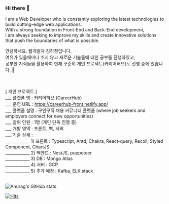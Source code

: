 ### Hi there 👋
I am a Web Developer who is constantly exploring the latest technologies to build cutting-edge web applications.<br/>
With a strong foundation in Front-End and Back-End development,<br/> I am always seeking to improve my skills and create innovative solutions that push the boundaries of what is possible.

안녕하세요. 웹개발자 김하정입니다.<br/>
여유가 있을때마다 쉬지 않고 새로운 기술들에 대한 공부를 진행하였고, <br/> 공부한 지식들을 활용하여 현재 꾸준히 개인 프로젝트(커리어허브)도 진행 중에 있습니다. 🌱 <br/><br/><br/>

[ 개인 프로젝트 ] <br/>
___ 플랫폼 명 : 커리어허브 (CareerHub) <br/>
___ 운영 URL : https://careerhub-front.netlify.app/<br/>
___ 플랫폼 설명 : 구인구직 채용 커뮤니티 플랫폼 (where job seekers and employers connect for new opportunities)<br/>
___ 참여 인원 : 1명 (개인 단독 진행 중)<br/>
___ 개발 영역 : 프론트, 백, 서버<br/>
___ 기술 상세 :<br/>
____________ 1) 프론트 : Typescript, Antd, Chakra, React-query, Recoil, Styled Component, ChartJS<br/>
____________ 2) 백엔드 : NestJS, puppeteer<br/>
____________ 3) DB : Mongo Atlas<br/>
____________ 4) 서버 : GCP<br/>
____________ 5) 추가 예정 : Kafka, ELK stack<br/><br/>

![Anurag's GitHub stats](https://github-readme-stats.vercel.app/api?username=hannah3406&show_icons=true&theme=radical)

[![Hits](https://hits.seeyoufarm.com/api/count/incr/badge.svg?url=https%3A%2F%2Fgithub.com%2Fhannah3406&count_bg=%23AC896D&title_bg=%23D53A3A&icon=waze.svg&icon_color=%23E7E7E7&title=Hit&edge_flat=false)](https://hits.seeyoufarm.com)


